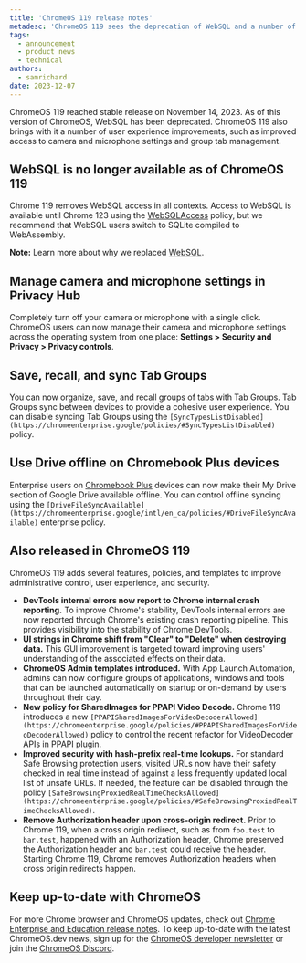 ```yaml
---
title: 'ChromeOS 119 release notes'
metadesc: 'ChromeOS 119 sees the deprecation of WebSQL and a number of user experience improvements.'
tags:
  - announcement
  - product news
  - technical
authors:
  - samrichard
date: 2023-12-07
---
```


ChromeOS 119 reached stable release on November 14, 2023. As of this version of ChromeOS, WebSQL has been deprecated. ChromeOS 119 also brings with it a number of user experience improvements, such as improved access to camera and microphone settings and group tab management.

## WebSQL is no longer available as of ChromeOS 119

Chrome 119 removes WebSQL access in all contexts. Access to WebSQL is available until Chrome 123 using the [WebSQLAccess](https://chromeenterprise.google/policies/#WebSQLAccess) policy, but we recommend that WebSQL users switch to SQLite compiled to WebAssembly.

**Note:** Learn more about why we replaced [WebSQL](https://developer.chrome.com/blog/deprecating-web-sql/).

## Manage camera and microphone settings in Privacy Hub

Completely turn off your camera or microphone with a single click. ChromeOS users can now manage their camera and microphone settings across the operating system from one place: **Settings > Security and Privacy > Privacy controls**.

## Save, recall, and sync Tab Groups

You can now organize, save, and recall groups of tabs with Tab Groups. Tab Groups sync between devices to provide a cohesive user experience. You can disable syncing Tab Groups using the `[SyncTypesListDisabled](https://chromeenterprise.google/policies/#SyncTypesListDisabled)` policy.

## Use Drive offline on Chromebook Plus devices

Enterprise users on [Chromebook Plus](https://support.google.com/chromebook/answer/14128000) devices can now make their My Drive section of Google Drive available offline. You can control offline syncing using the `[DriveFileSyncAvailable](https://chromeenterprise.google/intl/en_ca/policies/#DriveFileSyncAvailable)` enterprise policy.

## Also released in ChromeOS 119

ChromeOS 119 adds several features, policies, and templates to improve administrative control, user experience, and security.

- **DevTools internal errors now report to Chrome internal crash reporting.** To improve Chrome's stability, DevTools internal errors are now reported through Chrome's existing crash reporting pipeline. This provides visibility into the stability of Chrome DevTools.
- **UI strings in Chrome shift from "Clear" to "Delete" when destroying data.** This GUI improvement is targeted toward improving users' understanding of the associated effects on their data.
- **ChromeOS Admin templates introduced.** With App Launch Automation, admins can now configure groups of applications, windows and tools that can be launched automatically on startup or on-demand by users throughout their day.
- **New policy for SharedImages for PPAPI Video Decode.** Chrome 119 introduces a new `[PPAPISharedImagesForVideoDecoderAllowed](https://chromeenterprise.google/policies/#PPAPISharedImagesForVideoDecoderAllowed)` policy to control the recent refactor for VideoDecoder APIs in PPAPI plugin.
- **Improved security with hash-prefix real-time lookups.** For standard Safe Browsing protection users, visited URLs now have their safety checked in real time instead of against a less frequently updated local list of unsafe URLs. If needed, the feature can be disabled through the policy `[SafeBrowsingProxiedRealTimeChecksAllowed](https://chromeenterprise.google/policies/#SafeBrowsingProxiedRealTimeChecksAllowed)`.
- **Remove Authorization header upon cross-origin redirect.** Prior to Chrome 119, when a cross origin redirect, such as from `foo.test` to `bar.test`, happened with an Authorization header, Chrome preserved the Authorization header and `bar.test` could receive the header. Starting Chrome 119, Chrome removes Authorization headers when cross origin redirects happen.

## Keep up-to-date with ChromeOS

For more Chrome browser and ChromeOS updates, check out [Chrome Enterprise and Education release notes⁠](https://support.google.com/chrome/a/answer/7679408?hl=en&ref_topic=7679105&sjid=17790463155195284014-NA#). To keep up-to-date with the latest ChromeOS.dev news, sign up for the [ChromeOS developer newsletter](https://chromeos.dev/en/subscribe) or join the [ChromeOS Discord](https://chromeos.dev/discord).
